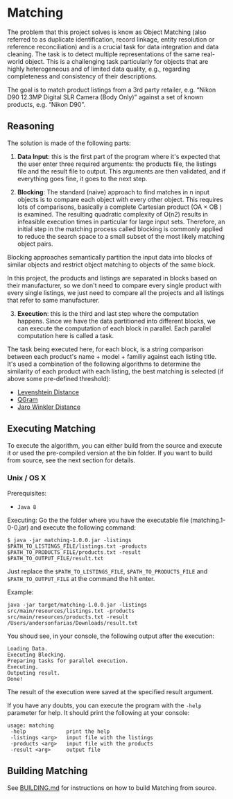 Matching
=======

The problem that this project solves is know as Object Matching (also referred to as duplicate identification, record linkage, entity resolution or reference reconciliation) and is a crucial task for data integration and data cleaning. The task is to detect multiple representations of the same real-world object. This is a challenging task particularly for objects that are highly heterogeneous and of limited data quality, e.g., regarding completeness and consistency of their descriptions.

The goal is to match product listings from a 3rd party retailer, e.g. “Nikon D90 12.3MP Digital SLR Camera (Body Only)” against a set of known products, e.g. “Nikon D90”.

## Reasoning

The solution is made of the following parts:

1. **Data Input**: this is the first part of the program where it's expected that the user enter three required arguments: the products file, the listings file and the result file to output. This arguments are then validated, and if everything goes fine, it goes to the next step.

2. **Blocking**: The standard (naive) approach to find matches in n input objects is to compare each object with every other object. This requires lots of comparisons, basically a complete Cartesian product (OA × OB ) is examined. The resulting quadratic complexity of O(n2) results in infeasible execution times in particular for large input sets. Therefore, an initial step in the matching process called blocking is commonly applied to reduce the search space to a small subset of the most likely matching object pairs.
 
Blocking approaches semantically partition the input data into blocks of similar objects and restrict object matching to objects of the same block.

In this project, the products and listings are separated in blocks based on their manufacturer, so we don't need to compare every single product with every single listings, we just need to compare all the projects and all listings that refer to same manufacturer.

3. **Execution**: this is the third and last step where the computation happens. Since we have the data partitioned into different blocks, we can execute the computation of each block in parallel. Each parallel computation here is called a task.

The task being executed here, for each block, is a string comparison between each product's name + model + familiy against each listing title. It's used a combination of the following algorithms to determine the similarity of each product with each listing, the best matching is selected (if above some pre-defined threshold):

* [Levenshtein Distance](https://en.wikipedia.org/wiki/Levenshtein_distance)
* [QGram](https://en.wikipedia.org/wiki/Gram%E2%80%93Schmidt_process)
* [Jaro Winkler Distance](https://en.wikipedia.org/wiki/Jaro%E2%80%93Winkler_distance)

## Executing Matching

To execute the algorithm, you can either build from the source and execute it or used the pre-compiled version at the bin folder.
If you want to build from source, see the next section for details.

### Unix / OS X

Prerequisites:
* `Java 8`

Executing:
Go the the folder where you have the executable file (matching.1-0-0.jar) and execute the following command:

```text
$ java -jar matching-1.0.0.jar -listings $PATH_TO_LISTINGS_FILE/listings.txt -products $PATH_TO_PRODUCTS_FILE/products.txt -result $PATH_TO_OUTPUT_FILE/result.txt
```
Just replace the ```$PATH_TO_LISTINGS_FILE```, ```$PATH_TO_PRODUCTS_FILE``` and ```$PATH_TO_OUTPUT_FILE``` at the command the hit enter.

Example:

```text
java -jar target/matching-1.0.0.jar -listings src/main/resources/listings.txt -products src/main/resources/products.txt -result /Users/andersonfarias/Downloads/result.txt
```

You shoud see, in your console, the following output after the execution:

```text
Loading Data.
Executing Blocking.
Preparing tasks for parallel execution.
Executing.
Outputing result.
Done!
```

The result of the execution were saved at the specified result argument. 

If you have any doubts, you can execute the program with the ```-help``` parameter for help. It should print the following at your console:

```text
usage: matching
 -help             print the help
 -listings <arg>   input file with the listings
 -products <arg>   input file with the products
 -result <arg>     output file
```

## Building Matching

See [BUILDING.md](BUILDING.md) for instructions on how to build Matching from source.
